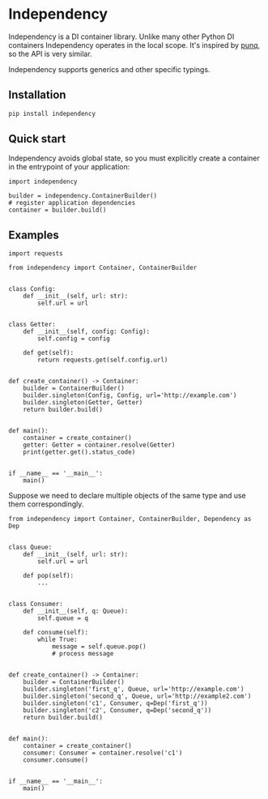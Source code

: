 # Independency
Independency is a DI container library. Unlike many other Python DI containers Independency operates in the local scope. It's inspired by [punq](https://github.com/bobthemighty/punq), so the API is very similar.

Independency supports generics and other specific typings.


## Installation

```bash
pip install independency
```

## Quick start
Independency avoids global state, so you must explicitly create a container in the entrypoint of your application:

```
import independency

builder = independency.ContainerBuilder()
# register application dependencies
container = builder.build()
```

## Examples
```python3
import requests

from independency import Container, ContainerBuilder


class Config:
    def __init__(self, url: str):
        self.url = url


class Getter:
    def __init__(self, config: Config):
        self.config = config

    def get(self):
        return requests.get(self.config.url)


def create_container() -> Container:
    builder = ContainerBuilder()
    builder.singleton(Config, Config, url='http://example.com')
    builder.singleton(Getter, Getter)
    return builder.build()


def main():
    container = create_container()
    getter: Getter = container.resolve(Getter)
    print(getter.get().status_code)


if __name__ == '__main__':
    main()
```

Suppose we need to declare multiple objects of the same type and use them correspondingly.

```python3
from independency import Container, ContainerBuilder, Dependency as Dep


class Queue:
    def __init__(self, url: str):
        self.url = url

    def pop(self):
        ...

    
class Consumer:
    def __init__(self, q: Queue):
        self.queue = q

    def consume(self):
        while True:
            message = self.queue.pop()
            # process message


def create_container() -> Container:
    builder = ContainerBuilder()
    builder.singleton('first_q', Queue, url='http://example.com')
    builder.singleton('second_q', Queue, url='http://example2.com')
    builder.singleton('c1', Consumer, q=Dep('first_q'))
    builder.singleton('c2', Consumer, q=Dep('second_q'))
    return builder.build()


def main():
    container = create_container()
    consumer: Consumer = container.resolve('c1')
    consumer.consume()


if __name__ == '__main__':
    main()
```
